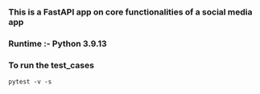### This is a FastAPI app on core functionalities of a social media app
### Runtime :- Python 3.9.13
### To run the test_cases 
```
pytest -v -s
```
